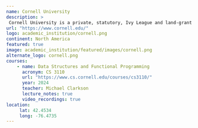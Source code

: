 ```yaml
---
name: Cornell University 
description: >
 Cornell University is a private, statutory, Ivy League and land-grant research university in Ithaca, New York. 
url: "https://www.cornell.edu/"
logo: academic_institution/cornell.png
continent: North America
featured: true
image: academic_institution/featured/images/cornell.png
alternate_logo: cornell.png
courses:
    - name: Data Structures and Functional Programming 
      acronym: CS 3110
      url: "https://www.cs.cornell.edu/courses/cs3110/"
      year: 2024
      teacher: Michael Clarkson
      lecture_notes: true
      video_recordings: true
location:
     lat: 42.4534
     long: -76.4735
---
```

